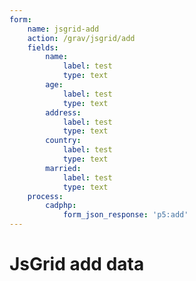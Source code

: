 ```yaml
---
form:
    name: jsgrid-add
    action: /grav/jsgrid/add
    fields:
        name:
            label: test
            type: text
        age:
            label: test
            type: text
        address:
            label: test
            type: text
        country:
            label: test
            type: text
        married:
            label: test
            type: text
    process:
        cadphp:
            form_json_response: 'p5:add'
---
```

# JsGrid add data